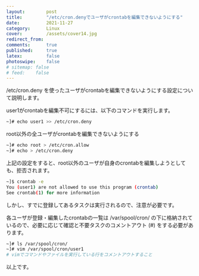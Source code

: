 ```yaml
---
layout:        post
title:         "/etc/cron.denyでユーザがcrontabを編集できないようにする"
date:          2021-11-27
category:      Linux
cover:         /assets/cover14.jpg
redirect_from:
comments:      true
published:     true
latex:         false
photoswipe:    false
# sitemap: false
# feed:    false
---
```


/etc/cron.deny を使ったユーザがcrontabを編集できないようにする設定について説明します。

user1がcrontabを編集不可にするには、以下のコマンドを実行します。
```bash
~]# echo user1 >> /etc/cron.deny
```
root以外の全ユーザがcrontabを編集できないようにする
```bash
~]# echo root > /etc/cron.allow
~]# echo > /etc/cron.deny
```
上記の設定をすると、root以外のユーザが自身のcrontabを編集しようとしても、拒否されます。
```bash
~]$ crontab -e
You (user1) are not allowed to use this program (crontab)
See crontab(1) for more information
```
しかし、すでに登録してあるタスクは実行されるので、注意が必要です。

各ユーザが登録・編集したcrontabの一覧は /var/spool/cron/ の下に格納されているので、必要に応じて確認と不要タスクのコメントアウト (#) をする必要があります。
```bash
~]# ls /var/spool/cron/
~]# vim /var/spool/cron/user1
# vimでコマンドやファイルを実行している行をコメントアウトすること
```
以上です。

